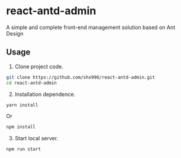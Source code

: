 # react-antd-admin

A simple and complete front-end management solution based on Ant Design

## Usage

1. Clone project code.

```bash
git clone https://github.com/shx996/react-antd-admin.git
cd react-antd-admin
```

2. Installation dependence.

```bash
yarn install
```

Or

```bash
npm install
```

3. Start local server.

```bash
npm run start
```
